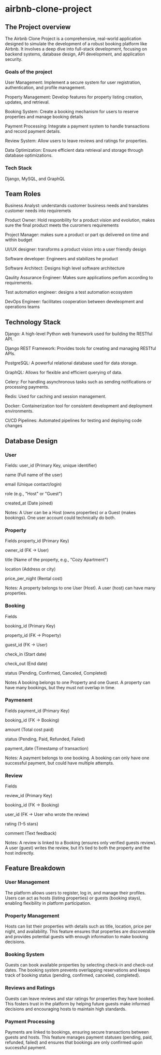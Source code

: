 # airbnb-clone-project

## The Project overview
The Airbnb Clone Project is a comprehensive, real-world application designed to simulate the development of a robust booking platform like Airbnb. It involves a deep dive into full-stack development, focusing on backend systems, database design, API development, and application security.

### Goals of the project
User Management: Implement a secure system for user registration, authentication, and profile management.

Property Management: Develop features for property listing creation, updates, and retrieval.

Booking System: Create a booking mechanism for users to reserve properties and manage booking details

Payment Processing: Integrate a payment system to handle transactions and record payment details.

Review System: Allow users to leave reviews and ratings for properties.

Data Optimization: Ensure efficient data retrieval and storage through database optimizations.

### Tech Stack
Django, MySQL, and GraphQL

## Team Roles
Business Analyst: understands customer business needs and translates customer needs into requiremets

Product Owner: Hold responbility for a product vision and evolution, makes sure the final product meets the cusromers requirements

Project Manager: makes sure a product or part qs delivered on time and within budget

UI/UX designer: transforms a product vision into a user friendly design

Software developer: Engineers and stabilizes he product

Software Architect: Designs high level software architecture

Qaulity Assurance Engineer: Makes sure applications perfom according to requirements.

Test automation engineer: designs a test automation ecosystem

DevOps Engineer: facilitates cooperation between develeopment and operations teams

## Technology Stack

Django: A high-level Python web framework used for building the RESTful API.

Django REST Framework: Provides tools for creating and managing RESTful APIs.

PostgreSQL: A powerful relational database used for data storage.

GraphQL: Allows for flexible and efficient querying of data.

Celery: For handling asynchronous tasks such as sending notifications or processing payments.

Redis: Used for caching and session management.

Docker: Containerization tool for consistent development and deployment environments.

CI/CD Pipelines: Automated pipelines for testing and deploying code changes

## Database Design
### User 
Fields:
user_id (Primary Key, unique identifier)

name (Full name of the user)

email (Unique contact/login)

role (e.g., "Host" or "Guest")

created_at (Date joined)

Notes: A User can be a Host (owns properties) or a Guest (makes bookings).
One user account could technically do both.
### Property
Fields
property_id (Primary Key)

owner_id (FK → User)

title (Name of the property, e.g., "Cozy Apartment")

location (Address or city)

price_per_night (Rental cost)

Notes: A property belongs to one User (Host).
A user (host) can have many properties.
### Booking
Fields

booking_id (Primary Key)

property_id (FK → Property)

guest_id (FK → User)

check_in (Start date)

check_out (End date)

status (Pending, Confirmed, Canceled, Completed)

Notes
A booking belongs to one Property and one Guest. A property can have many bookings, but they must not overlap in time.
### Paymenent

Fields
payment_id (Primary Key)

booking_id (FK → Booking)

amount (Total cost paid)

status (Pending, Paid, Refunded, Failed)

payment_date (Timestamp of transaction)

Notes: A payment belongs to one booking. A booking can only have one successful payment, but could have multiple attempts.

### Review
Fields

review_id (Primary Key)

booking_id (FK → Booking)

user_id (FK → User who wrote the review)

rating (1–5 stars)

comment (Text feedback)

Notes: A review is linked to a Booking (ensures only verified guests review). A user (guest) writes the review, but it’s tied to both the property and the host indirectly.
## Feature Breakdown
### User Management
The platform allows users to register, log in, and manage their profiles. Users can act as hosts (listing properties) or guests (booking stays), enabling flexibility in platform participation.

### Property Management
Hosts can list their properties with details such as title, location, price per night, and availability. This feature ensures that properties are discoverable and provides potential guests with enough information to make booking decisions.

### Booking System
Guests can book available properties by selecting check-in and check-out dates. The booking system prevents overlapping reservations and keeps track of booking status (pending, confirmed, canceled, completed).

### Reviews and Ratings
Guests can leave reviews and star ratings for properties they have booked. This fosters trust in the platform by helping future guests make informed decisions and encouraging hosts to maintain high standards.

### Payment Processing
Payments are linked to bookings, ensuring secure transactions between guests and hosts. This feature manages payment statuses (pending, paid, refunded, failed) and ensures that bookings are only confirmed upon successful payment.


